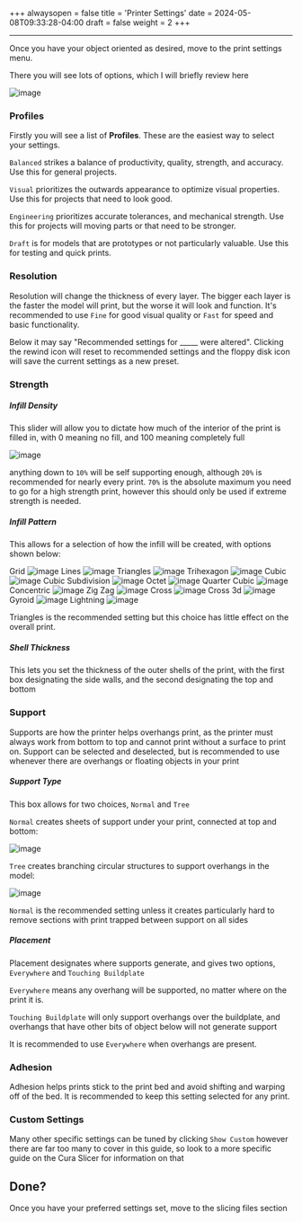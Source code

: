 +++
alwaysopen = false
title = 'Printer Settings'
date = 2024-05-08T09:33:28-04:00
draft = false
weight = 2
+++

---

Once you have your object oriented as desired, move to the print settings menu.

There you will see lots of options, which I will briefly review here 

![image](/images/134.png)

### Profiles

Firstly you will see a list of **Profiles**. These are the easiest way to select your settings.

`Balanced` strikes a balance of productivity, quality, strength, and accuracy. Use this for general projects.

`Visual` prioritizes the outwards appearance to optimize visual properties. Use this for projects that need to look good.

`Engineering` prioritizes accurate tolerances, and mechanical strength. Use this for projects will moving parts or that need to be stronger.

`Draft` is for models that are prototypes or not particularly valuable. Use this for testing and quick prints.

### Resolution

Resolution will change the thickness of every layer. The bigger each layer is the faster the model will print, but the worse it will look and function. It's recommended to use `Fine` for good visual quality or `Fast` for speed and basic functionality. 

Below it may say "Recommended settings for _____ were altered". Clicking the rewind icon will reset to recommended settings and the floppy disk icon will save the current settings as a new preset.

### Strength

##### Infill Density

This slider will allow you to dictate how much of the interior of the print is filled in, with 0 meaning no fill, and 100 meaning completely full

![image](/images/135.png)

anything down to `10%` will be self supporting enough, although `20%` is recommended for nearly every print. `70%` is the absolute maximum you need to go for a high strength print, however this should only be used if extreme strength is needed.

##### Infill Pattern

This allows for a selection of how the infill will be created, with options shown below:



Grid
![image](/images/136.1.png)
Lines
![image](/images/136.2.png)
Triangles
![image](/images/136.3.png)
Trihexagon
![image](/images/136.4.png)
Cubic
![image](/images/136.5.png)
Cubic Subdivision
![image](/images/136.6.png)
Octet
![image](/images/136.7.png)
Quarter Cubic
![image](/images/136.8.png)
Concentric
![image](/images/136.9.png)
Zig Zag
![image](/images/136.10.png)
Cross
![image](/images/136.11.png)
Cross 3d
![image](/images/136.12.png)
Gyroid
![image](/images/136.13.png)
Lightning
![image](/images/136.14.png)

Triangles is the recommended setting but this choice has little effect on the overall print.

##### Shell Thickness

This lets you set the thickness of the outer shells of the print, with the first box designating the side walls, and the second designating the top and bottom

### Support 

Supports are how the printer helps overhangs print, as the printer must always work from bottom to top and cannot print without a surface to print on. Support can be selected and deselected, but is recommended to use whenever there are overhangs or floating objects in your print

##### Support Type

This box allows for two choices, `Normal` and `Tree`

`Normal` creates sheets of support under your print, connected at top and bottom:

![image](/images/137.png)

`Tree` creates branching circular structures to support overhangs in the model:

![image](/images/138.png)

`Normal` is the recommended setting unless it creates particularly hard to remove sections with print trapped between support on all sides

##### Placement

Placement designates where supports generate, and gives two options, `Everywhere` and `Touching Buildplate`

`Everywhere` means any overhang will be supported, no matter where on the print it is.

`Touching Buildplate` will only support overhangs over the buildplate, and overhangs that have other bits of object below will not generate support

It is recommended to use `Everywhere` when overhangs are present.

### Adhesion

Adhesion helps prints stick to the print bed and avoid shifting and warping off of the bed. It is recommended to keep this setting selected for any print.

### Custom Settings

Many other specific settings can be tuned by clicking `Show Custom` however there are far too many to cover in this guide, so look to a more specific guide on the Cura Slicer for information on that

## Done?

Once you have your preferred settings set, move to the slicing files section

